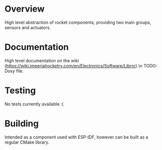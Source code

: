 # Overview
High level abstraction of rocket components, providing two main groups, sensors and actuators.

# Documentation
High level documentation on the wiki (https://wiki.imperialrocketry.com/en/Electronics/Software/Librrc).\n
TODO: Doxy file.

# Testing
No tests currently available :(

# Building
Intended as a component used with ESP-IDF, however can be built as a regular CMake library.
